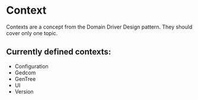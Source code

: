 Context
=======

Contexts are a concept from the Domain Driver Design pattern. They should cover only one topic.


Currently defined contexts:
---------------------------

- Configuration
- Gedcom
- GenTree
- UI
- Version